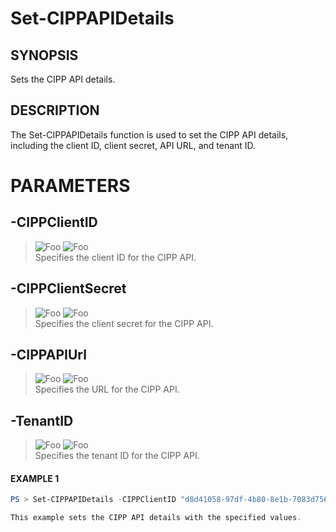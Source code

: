 # Set-CIPPAPIDetails
## SYNOPSIS
Sets the CIPP API details.
## DESCRIPTION
The Set-CIPPAPIDetails function is used to set the CIPP API details, including the client ID, client secret, API URL, and tenant ID.
# PARAMETERS

## **-CIPPClientID**
> ![Foo](https://img.shields.io/badge/Type-String-Blue?) ![Foo](https://img.shields.io/badge/Mandatory-TRUE-Red?) \
Specifies the client ID for the CIPP API.

  ## **-CIPPClientSecret**
> ![Foo](https://img.shields.io/badge/Type-String-Blue?) ![Foo](https://img.shields.io/badge/Mandatory-TRUE-Red?) \
Specifies the client secret for the CIPP API.

  ## **-CIPPAPIUrl**
> ![Foo](https://img.shields.io/badge/Type-String-Blue?) ![Foo](https://img.shields.io/badge/Mandatory-TRUE-Red?) \
Specifies the URL for the CIPP API.

  ## **-TenantID**
> ![Foo](https://img.shields.io/badge/Type-String-Blue?) ![Foo](https://img.shields.io/badge/Mandatory-TRUE-Red?) \
Specifies the tenant ID for the CIPP API.

 #### EXAMPLE 1
```powershell
PS > Set-CIPPAPIDetails -CIPPClientID "d8d41058-97df-4b80-8e1b-7083d756409f" -CIPPClientSecret "YourSecurePassword" -CIPPAPIUrl "https://api.cipp.com" -TenantID "7c2f78c0-554e-4f42-a663-c4df3ce7f51f"

This example sets the CIPP API details with the specified values.
```


